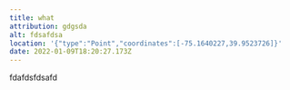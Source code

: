 ```yaml
---
title: what
attribution: gdgsda
alt: fdsafdsa
location: '{"type":"Point","coordinates":[-75.1640227,39.9523726]}'
date: 2022-01-09T18:20:27.173Z
---
```

fdafdsfdsafd
